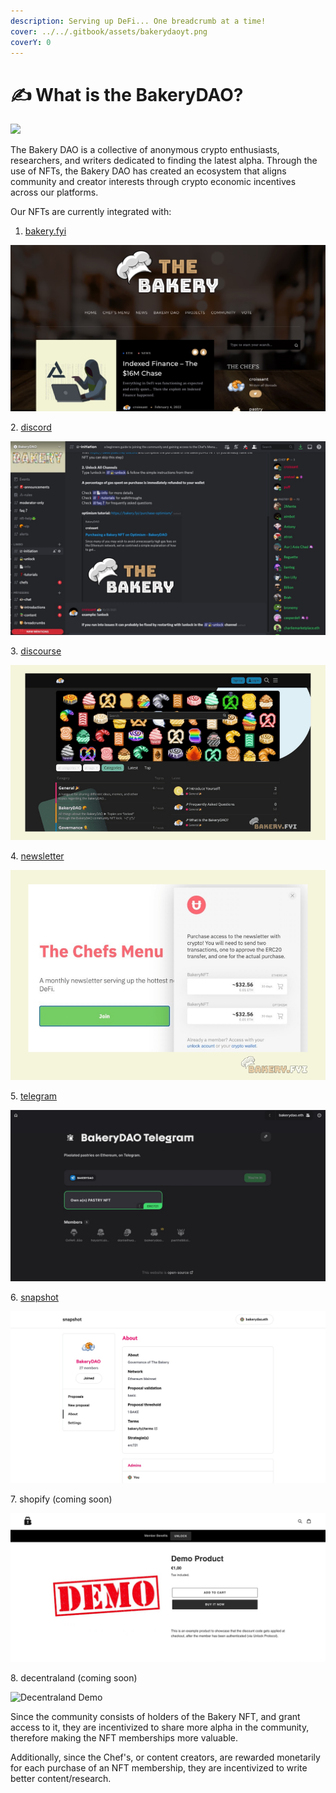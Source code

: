```yaml
---
description: Serving up DeFi... One breadcrumb at a time!
cover: ../../.gitbook/assets/bakerydaoyt.png
coverY: 0
---
```


# ✍ What is the BakeryDAO?

![](../../.gitbook/assets/chrome\_LKjKOoybUH.png)

The Bakery DAO is a collective of anonymous crypto enthusiasts, researchers, and writers dedicated to finding the latest alpha. Through the use of NFTs, the Bakery DAO has created an ecosystem that aligns community and creator interests through crypto economic incentives across our platforms.

Our NFTs are currently integrated with:

1. [bakery.fyi](https://bakery.fyi)&#x20;

![BakeryDAO Website](<../../.gitbook/assets/sitee (1).jpg>)

2\. [discord](https://discord.gg/bakerydao)

![BakeryDAO Discord](<../../.gitbook/assets/disc (1).jpg>)

3\. [discourse](https://bake.community)

![BakeryDAO Discourse](../../.gitbook/assets/discoursee.png)

4\. [newsletter](https://bakerydao.me/newsletter)

![BakeryDAO Newsletter](../../.gitbook/assets/newsl.png)

5\. [telegram](https://alpha.guild.xyz/bakerydao-telegram)

![BakeryDAO Telegram](../../.gitbook/assets/tgg.jpg)

6\. [snapshot](https://vote.bakery.fyi/#/)

![BakeryDAO Governance](../../.gitbook/assets/votee.jpg)

7\. shopify (coming soon)

![Demo Shopify](../../.gitbook/assets/demoo.jpg)

8\. decentraland (coming soon)

![Decentraland Demo](../../.gitbook/assets/demooo.gif)

Since the community consists of holders of the Bakery NFT, and grant access to it, they are incentivized to share more alpha in the community, therefore making the NFT memberships more valuable.&#x20;

Additionally, since the Chef's, or content creators, are rewarded monetarily for each purchase of an NFT membership, they are incentivized to write better content/research.&#x20;
